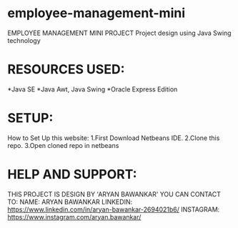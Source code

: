 # employee-management-mini
EMPLOYEE MANAGEMENT MINI PROJECT Project design using Java Swing technology
# RESOURCES USED:
*Java SE
*Java Awt, Java Swing
*Oracle Express Edition
# SETUP:
How to Set Up this website:
1.First Download Netbeans IDE.
2.Clone this repo.
3.Open cloned repo in netbeans
# HELP AND SUPPORT:
THIS PROJECT IS DESIGN BY 'ARYAN BAWANKAR' YOU CAN CONTACT TO:
NAME: ARYAN BAWANKAR
LINKEDIN: https://www.linkedin.com/in/aryan-bawankar-2694021b6/
INSTAGRAM: https://www.instagram.com/aryan.bawankar/
